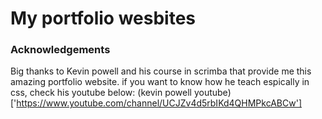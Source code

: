 # My portfolio wesbites
### Acknowledgements
Big thanks to Kevin powell and his course in scrimba that provide me this amazing portfolio website.
if you want to know how he teach espically in css, check his youtube below:
(kevin powell youtube)['https://www.youtube.com/channel/UCJZv4d5rbIKd4QHMPkcABCw']
